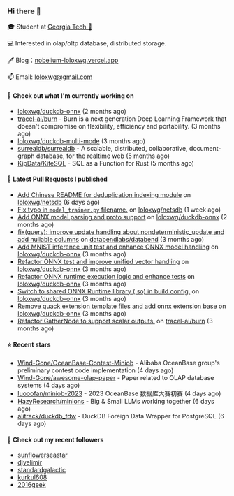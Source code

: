 ### Hi there 👋


 
🎓 Student at [Georgia Tech 🐝](https://www.gatech.edu/)

💻 Interested in olap/oltp database, distributed storage.

🖋 Blog：[nobelium-loloxwg.vercel.app](https://nobelium-loloxwg.vercel.app/)



📫 Email: [loloxwg@gmail.com](mailto:loloxwg@gmail.com)



#### 👷 Check out what I'm currently working on

- [loloxwg/duckdb-onnx](https://github.com/loloxwg/duckdb-onnx) (2 months ago)
- [tracel-ai/burn](https://github.com/tracel-ai/burn) - Burn is a next generation Deep Learning Framework that doesn&#39;t compromise on flexibility, efficiency and portability. (3 months ago)
- [loloxwg/duckdb-multi-mode](https://github.com/loloxwg/duckdb-multi-mode) (3 months ago)
- [surrealdb/surrealdb](https://github.com/surrealdb/surrealdb) - A scalable, distributed, collaborative, document-graph database, for the realtime web (5 months ago)
- [KipData/KiteSQL](https://github.com/KipData/KiteSQL) - SQL as a Function for Rust (5 months ago)

#### 🔨 Latest Pull Requests I published

- [Add Chinese README for deduplication indexing module](https://github.com/loloxwg/netsdb/pull/2) on [loloxwg/netsdb](https://github.com/loloxwg/netsdb) (6 days ago)
- [Fix typo in `model_trainer.py` filename.](https://github.com/loloxwg/netsdb/pull/1) on [loloxwg/netsdb](https://github.com/loloxwg/netsdb) (1 week ago)
- [Add ONNX model parsing and proto support](https://github.com/loloxwg/duckdb-onnx/pull/6) on [loloxwg/duckdb-onnx](https://github.com/loloxwg/duckdb-onnx) (2 months ago)
- [fix(query): improve update handling about nondeterministic_update and add nullable columns](https://github.com/databendlabs/databend/pull/17586) on [databendlabs/databend](https://github.com/databendlabs/databend) (3 months ago)
- [Add MNIST inference unit test and enhance ONNX model handling](https://github.com/loloxwg/duckdb-onnx/pull/5) on [loloxwg/duckdb-onnx](https://github.com/loloxwg/duckdb-onnx) (3 months ago)
- [Refactor ONNX test and improve unified vector handling](https://github.com/loloxwg/duckdb-onnx/pull/4) on [loloxwg/duckdb-onnx](https://github.com/loloxwg/duckdb-onnx) (3 months ago)
- [Refactor ONNX runtime execution logic and enhance tests](https://github.com/loloxwg/duckdb-onnx/pull/3) on [loloxwg/duckdb-onnx](https://github.com/loloxwg/duckdb-onnx) (3 months ago)
- [Switch to shared ONNX Runtime library (.so) in build config.](https://github.com/loloxwg/duckdb-onnx/pull/2) on [loloxwg/duckdb-onnx](https://github.com/loloxwg/duckdb-onnx) (3 months ago)
- [Remove quack extension template files and add onnx extension base](https://github.com/loloxwg/duckdb-onnx/pull/1) on [loloxwg/duckdb-onnx](https://github.com/loloxwg/duckdb-onnx) (3 months ago)
- [Refactor GatherNode to support scalar outputs.](https://github.com/tracel-ai/burn/pull/2828) on [tracel-ai/burn](https://github.com/tracel-ai/burn) (3 months ago)

#### ⭐ Recent stars

- [Wind-Gone/OceanBase-Contest-Miniob](https://github.com/Wind-Gone/OceanBase-Contest-Miniob) - Alibaba OceanBase group&#39;s preliminary contest code implementation (4 days ago)
- [Wind-Gone/awesome-olap-paper](https://github.com/Wind-Gone/awesome-olap-paper) - Paper related to OLAP database systems (4 days ago)
- [luooofan/miniob-2023](https://github.com/luooofan/miniob-2023) - 2023 OceanBase 数据库大赛初赛 (4 days ago)
- [HazyResearch/minions](https://github.com/HazyResearch/minions) - Big &amp; Small LLMs working together (6 days ago)
- [alitrack/duckdb_fdw](https://github.com/alitrack/duckdb_fdw) - DuckDB Foreign Data Wrapper for PostgreSQL (6 days ago)

#### 👯 Check out my recent followers

- [sunflowerseastar](https://github.com/sunflowerseastar)
- [djvelimir](https://github.com/djvelimir)
- [standardgalactic](https://github.com/standardgalactic)
- [kurkul608](https://github.com/kurkul608)
- [2016geek](https://github.com/2016geek)

